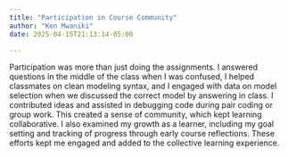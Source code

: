 ```yaml
---
title: "Participation in Course Community"
author: "Ken Mwaniki"
date: 2025-04-15T21:13:14-05:00

---
```




Participation was more than just doing the assignments. I answered questions in the middle of the class when I was confused, I helped classmates on clean modeling syntax, 
and I engaged with data on model selection when we discussed the correct model by answering in class. I contributed ideas and assisted in debugging code during pair coding 
or group work. This created a sense of community, which kept learning collaborative. I also examined my growth as a learner, including my goal setting and tracking of 
progress through early course reflections. These efforts kept me engaged and added to the collective learning experience.